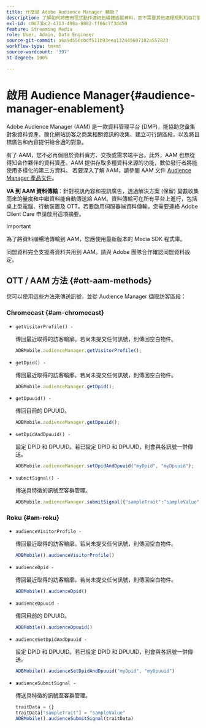 ```yaml
---
title: 什麼是 Adobe Audience Manager 輔助？
description: 了解如何將應用程式動作連結到媒體追蹤資料，而不需要其他處理規則和自訂變數。
exl-id: c0d73bc2-4713-498a-8882-ff66c7f3dd50
feature: Streaming Media
role: User, Admin, Data Engineer
source-git-commit: a6a9d550cbdf511b93eea132445607102a557823
workflow-type: tm+mt
source-wordcount: '397'
ht-degree: 100%

---
```


# 啟用 Audience Manager{#audience-manager-enablement}

Adobe Audience Manager (AAM) 是一款資料管理平台 (DMP)，能協助您彙集對象資料資產、簡化網站訪客之商業相關資訊的收集、建立可行銷區段，以及將目標廣告和內容提供給合適的對象。

有了 AAM，您不必再侷限於資料賣方、交換或需求端平台。此外，AAM 也無從得知合作夥伴的資料資產。AAM 提供存取多種資料來源的功能，數位發行者將能使用多樣化的第三方資料。 若要深入了解 AAM，請參閱 AAM 文件 [Audience Manager 產品文件](https://experienceleague.adobe.com/docs/audience-manager/user-guide/aam-home.html?lang=zh-Hant)。

**VA 到 AAM 資料傳輸**：針對視訊內容和視訊廣告，透過解決方案 (保留) 變數收集而來的量度和中繼資料能自動傳送給 AAM。資料傳輸可在所有平台上進行，包括桌上型電腦、行動裝置及 OTT。若要啟用伺服器端資料傳輸，您需要連絡 Adobe Client Care 申請啟用這項摘要。

>[!IMPORTANT]
>
>為了將資料順暢地傳輸到 AAM，您應使用最新版本的 Media SDK 程式庫。

同盟資料完全支援將資料共用到 AAM。請與 Adobe 團隊合作確認同盟資料設定。

## OTT / AAM 方法 {#ott-aam-methods}

您可以使用這些方法來傳送訊號，並從 Audience Manager 擷取訪客區段：

### Chromecast {#am-chromecast}

* `getVisitorProfile() -`

  傳回最近取得的訪客輪廓。若尚未提交任何訊號，則傳回空白物件。

  ```js
  ADBMobile.audienceManager.getVisitorProfile();
  ```

* `getDpid() -`

  傳回最近取得的訪客輪廓。若尚未提交任何訊號，則傳回空白物件。

  ```js
  ADBMobile.audienceManager.getDpid();
  ```

* `getDpuuid() -`

  傳回目前的 DPUUID。

  ```js
  ADBMobile.audienceManager.getDpuuid();
  ```

* `setDpidAndDpuuid() -`

  設定 DPID 和 DPUUID。若已設定 DPID 和 DPUUID，則會與各訊號一併傳送。

  ```js
  ADBMobile.audienceManager.setDpidAndDpuuid("myDpid", "myDpuuid");
  ```

* `submitSignal() -`

  傳送具特徵的訊號至客群管理。

  ```js
  ADBMobile.audienceManager.submitSignal({"sampleTrait":"sampleValue"});
  ```

### Roku {#am-roku}

* `audienceVisitorProfile -`

  傳回最近取得的訪客輪廓。若尚未提交任何訊號，則傳回空白物件。

  ```js
  ADBMobile().audienceVisitorProfile()
  ```

* `audienceDpid -`

  傳回最近取得的訪客輪廓。若尚未提交任何訊號，則傳回空白物件。

  ```js
  ADBMobile().audienceDpid()
  ```

* `audienceDpuuid -`

  傳回目前的 DPUUID。

  ```js
  ADBMobile().audienceDpuuid()
  ```

* `audienceSetDpidAndDpuuid -`

  設定 DPID 和 DPUUID。若已設定 DPID 和 DPUUID，則會與各訊號一併傳送。

  ```js
  ADBMobile().audienceSetDpidAndDpuuid("myDpid", "myDpuuid")
  ```

* `audienceSubmitSignal -`

  傳送具特徵的訊號至客群管理。

  ```js
  traitData = {}
  traitData["sampleTrait"] = "sampleValue"
  ADBMobile().audienceSubmitSignal(traitData)
  ```
